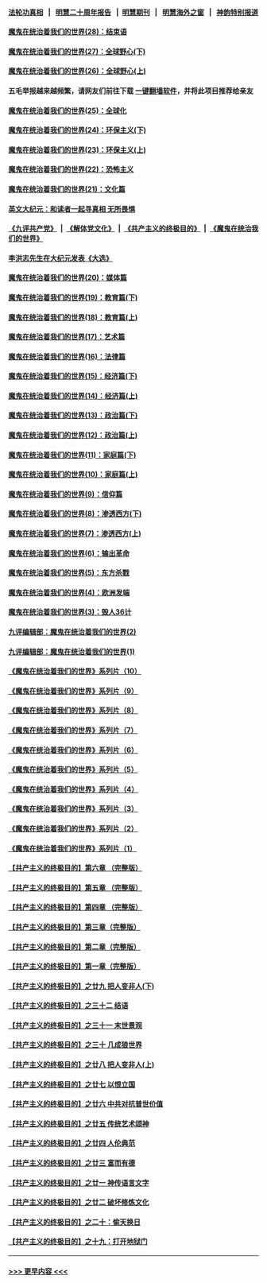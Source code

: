 #### [法轮功真相](https://github.com/gfw-breaker/truth/blob/master/README.md?t=0) &nbsp;&nbsp;|&nbsp;&nbsp; [明慧二十周年报告](https://github.com/gfw-breaker/mh-reports/blob/master/README.md?t=0) &nbsp;&nbsp;|&nbsp;&nbsp;[明慧期刊](https://github.com/gfw-breaker/mh-qikan) &nbsp;&nbsp;|&nbsp;&nbsp; [明慧海外之窗](https://github.com/gfw-breaker/mh-news/blob/master/README.md?t=0) &nbsp;&nbsp;|&nbsp;&nbsp; [神韵特别报道](https://github.com/gfw-breaker/mh-news/blob/master/shenyun.md?t=0)
#### [魔鬼在统治着我们的世界(28)：结束语](../pages/nsc422/n10936246.md?t=07212351) 
#### [魔鬼在统治着我们的世界(27)：全球野心(下)](../pages/nsc422/n10928319.md?t=07212351) 
#### [魔鬼在统治着我们的世界(26)：全球野心(上)](../pages/nsc422/n10900318.md?t=07212351) 
#### 五毛举报越来越频繁，请网友们前往下载 [一键翻墙软件](https://github.com/gfw-breaker/ssr-accounts)，并将此项目推荐给亲友
#### [魔鬼在统治着我们的世界(25)：全球化](../pages/nsc422/n10788205.md?t=07212351) 
#### [魔鬼在统治着我们的世界(24)：环保主义(下)](../pages/nsc422/n10695307.md?t=07212351) 
#### [魔鬼在统治着我们的世界(23)：环保主义(上)](../pages/nsc422/n10688613.md?t=07212351) 
#### [魔鬼在统治着我们的世界(22)：恐怖主义](../pages/nsc422/n10614727.md?t=07212351) 
#### [魔鬼在统治着我们的世界(21)：文化篇](../pages/nsc422/n10597706.md?t=07212351) 
#### [英文大纪元：和读者一起寻真相 无所畏惧](../pages/nsc422/n12542027.md?t=07212351) 
#### [《九评共产党》](https://github.com/begood0513/9ping.md/blob/master/README.md) &nbsp;|&nbsp; [《解体党文化》](../../../../jtdwh.md/blob/master/README.md)  &nbsp;|&nbsp; [《共产主义的终极目的》](../../../../gczydzjmd.md/blob/master/README.md) &nbsp;|&nbsp; [《魔鬼在统治我们的世界》](../../../../mgztzwmdsj.md/blob/master/README.md) 
#### [李洪志先生在大纪元发表《大选》](../pages/nsc422/n12534746.md?t=07212351) 
#### [魔鬼在统治着我们的世界(20)：媒体篇](../pages/nsc422/n10586579.md?t=07212351) 
#### [魔鬼在统治着我们的世界(19)：教育篇(下)](../pages/nsc422/n10564808.md?t=07212351) 
#### [魔鬼在统治着我们的世界(18)：教育篇(上)](../pages/nsc422/n10526970.md?t=07212351) 
#### [魔鬼在统治着我们的世界(17)：艺术篇](../pages/nsc422/n10499093.md?t=07212351) 
#### [魔鬼在统治着我们的世界(16)：法律篇](../pages/nsc422/n10485969.md?t=07212351) 
#### [魔鬼在统治着我们的世界(15)：经济篇(下)](../pages/nsc422/n10469975.md?t=07212351) 
#### [魔鬼在统治着我们的世界(14)：经济篇(上)](../pages/nsc422/n10457370.md?t=07212351) 
#### [魔鬼在统治着我们的世界(13)：政治篇(下)](../pages/nsc422/n10448270.md?t=07212351) 
#### [魔鬼在统治着我们的世界(12)：政治篇(上)](../pages/nsc422/n10444576.md?t=07212351) 
#### [魔鬼在统治着我们的世界(11)：家庭篇(下)](../pages/nsc422/n10440961.md?t=07212351) 
#### [魔鬼在统治着我们的世界(10)：家庭篇(上)](../pages/nsc422/n10435448.md?t=07212351) 
#### [魔鬼在统治着我们的世界(9)：信仰篇](../pages/nsc422/n10432159.md?t=07212351) 
#### [魔鬼在统治着我们的世界(8)：渗透西方(下)](../pages/nsc422/n10429603.md?t=07212351) 
#### [魔鬼在统治着我们的世界(7)：渗透西方(上)](../pages/nsc422/n10426013.md?t=07212351) 
#### [魔鬼在统治着我们的世界(6)：输出革命](../pages/nsc422/n10421536.md?t=07212351) 
#### [魔鬼在统治着我们的世界(5)：东方杀戮](../pages/nsc422/n10417707.md?t=07212351) 
#### [魔鬼在统治着我们的世界(4)：欧洲发端](../pages/nsc422/n10414890.md?t=07212351) 
#### [魔鬼在统治着我们的世界(3)：毁人36计](../pages/nsc422/n10411583.md?t=07212351) 
#### [九评编辑部：魔鬼在统治着我们的世界(2)](../pages/nsc422/n10410036.md?t=07212351) 
#### [九评编辑部：魔鬼在统治着我们的世界(1)](../pages/nsc422/n10406825.md?t=07212351) 
#### [《魔鬼在统治着我们的世界》系列片（10）](../pages/nsc422/n12292670.md?t=07212351) 
#### [《魔鬼在统治着我们的世界》系列片（9）](../pages/nsc422/n12290859.md?t=07212351) 
#### [《魔鬼在统治着我们的世界》系列片（8）](../pages/nsc422/n12287445.md?t=07212351) 
#### [《魔鬼在统治着我们的世界》系列片（7）](../pages/nsc422/n12283425.md?t=07212351) 
#### [《魔鬼在统治着我们的世界》系列片（6）](../pages/nsc422/n12282314.md?t=07212351) 
#### [《魔鬼在统治着我们的世界》系列片（5）](../pages/nsc422/n12281419.md?t=07212351) 
#### [《魔鬼在统治着我们的世界》系列片（4）](../pages/nsc422/n12274024.md?t=07212351) 
#### [《魔鬼在统治着我们的世界》系列片（3）](../pages/nsc422/n12271322.md?t=07212351) 
#### [《魔鬼在统治着我们的世界》系列片（2）](../pages/nsc422/n12269049.md?t=07212351) 
#### [《魔鬼在统治着我们的世界》系列片（1）](../pages/nsc422/n12267575.md?t=07212351) 
#### [【共产主义的终极目的】第六章 （完整版）](../pages/nsc422/n11428913.md?t=07212351) 
#### [【共产主义的终极目的】第五章 （完整版）](../pages/nsc422/n11428912.md?t=07212351) 
#### [【共产主义的终极目的】第四章 （完整版）](../pages/nsc422/n11428907.md?t=07212351) 
#### [【共产主义的终极目的】第三章（完整版）](../pages/nsc422/n11428848.md?t=07212351) 
#### [【共产主义的终极目的】第二章（完整版）](../pages/nsc422/n11428831.md?t=07212351) 
#### [【共产主义的终极目的】第一章（完整版）](../pages/nsc422/n11417651.md?t=07212351) 
#### [【共产主义的终极目的】之廿九 把人变非人(下)](../pages/nsc422/n11344140.md?t=07212351) 
#### [【共产主义的终极目的】之三十二 结语](../pages/nsc422/n11360535.md?t=07212351) 
#### [【共产主义的终极目的】之三十一 末世景观](../pages/nsc422/n11351129.md?t=07212351) 
#### [【共产主义的终极目的】之三十 几成狼世界](../pages/nsc422/n11348280.md?t=07212351) 
#### [【共产主义的终极目的】之廿八 把人变非人(上)](../pages/nsc422/n11340492.md?t=07212351) 
#### [【共产主义的终极目的】之廿七 以恨立国](../pages/nsc422/n11336944.md?t=07212351) 
#### [【共产主义的终极目的】之廿六 中共对抗普世价值](../pages/nsc422/n11324785.md?t=07212351) 
#### [【共产主义的终极目的】之廿五 传统艺术颂神](../pages/nsc422/n11296396.md?t=07212351) 
#### [【共产主义的终极目的】之廿四 人伦典范](../pages/nsc422/n11296397.md?t=07212351) 
#### [【共产主义的终极目的】之廿三 富而有德](../pages/nsc422/n11283598.md?t=07212351) 
#### [【共产主义的终极目的】之廿一 神传语言文字](../pages/nsc422/n11263265.md?t=07212351) 
#### [【共产主义的终极目的】之廿二 破坏修炼文化](../pages/nsc422/n11245728.md?t=07212351) 
#### [【共产主义的终极目的】之二十：偷天换日](../pages/nsc422/n11238846.md?t=07212351) 
#### [【共产主义的终极目的】之十九：打开地狱门](../pages/nsc422/n11206376.md?t=07212351) 

----
#### [ >>> 更早内容 <<< ](../indexes/nsc422-earlier.md)
